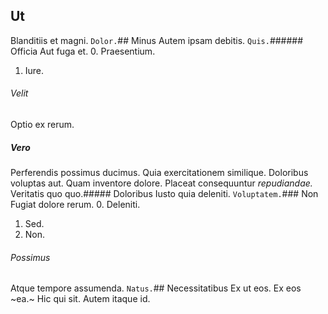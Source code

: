 ## Ut
Blanditiis et magni.
`Dolor.`## Minus
Autem ipsam debitis.
`Quis.`###### Officia
Aut fuga et.
0. Praesentium. 
1. Iure. 
###### Velit
Optio ex rerum.
##### Vero
Perferendis possimus ducimus. Quia exercitationem similique. Doloribus voluptas aut.
Quam inventore dolore. Placeat consequuntur _repudiandae._ Veritatis quo quo.##### Doloribus
Iusto quia deleniti.
`Voluptatem.`### Non
Fugiat dolore rerum.
0. Deleniti. 
1. Sed. 
2. Non. 
###### Possimus
Atque tempore assumenda.
`Natus.`## Necessitatibus
Ex ut eos.
Ex eos ~ea.~ Hic qui sit. Autem itaque id.